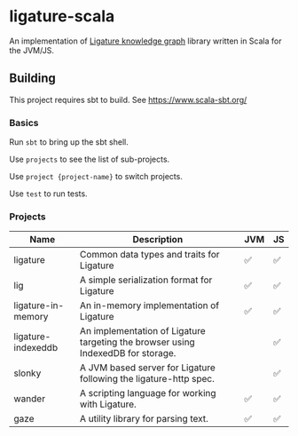 # ligature-scala
An implementation of [Ligature knowledge graph](https://github.com/almibe/ligature-specification) library written in Scala for the JVM/JS.

## Building
This project requires sbt to build.
See https://www.scala-sbt.org/

### Basics

Run `sbt` to bring up the sbt shell.

Use `projects` to see the list of sub-projects.

Use `project {project-name}` to switch projects.

Use `test` to run tests.

### Projects

| Name               | Description                                                                      | JVM | JS |
| ------------------ | -------------------------------------------------------------------------------- | --- | -- |
| ligature           | Common data types and traits for Ligature                                        | ✅   | ✅ |
| lig                | A simple serialization format for Ligature                                       | ✅   | ✅ |
| ligature-in-memory | An in-memory implementation of Ligature                                          | ✅   | ✅ |
| ligature-indexeddb | An implementation of Ligature targeting the browser using IndexedDB for storage. |     | ✅ |
| slonky             | A JVM based server for Ligature following the ligature-http spec.                |     | ✅ |
| wander             | A scripting language for working with Ligature.                                  | ✅   | ✅ |
| gaze               | A utility library for parsing text.                                              | ✅   | ✅ |
